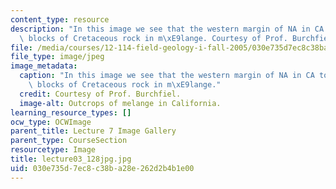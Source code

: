 ```yaml
---
content_type: resource
description: "In this image we see that the western margin of NA in CA today has outcropping\
  \ blocks of Cretaceous rock in m\xE9lange. Courtesy of Prof. Burchfiel."
file: /media/courses/12-114-field-geology-i-fall-2005/030e735d7ec8c38ba28e262d2b4b1e00_lecture03_128jpg.jpg
file_type: image/jpeg
image_metadata:
  caption: "In this image we see that the western margin of NA in CA today has outcropping\
    \ blocks of Cretaceous rock in m\xE9lange."
  credit: Courtesy of Prof. Burchfiel.
  image-alt: Outcrops of melange in California.
learning_resource_types: []
ocw_type: OCWImage
parent_title: Lecture 7 Image Gallery
parent_type: CourseSection
resourcetype: Image
title: lecture03_128jpg.jpg
uid: 030e735d-7ec8-c38b-a28e-262d2b4b1e00
---
```

